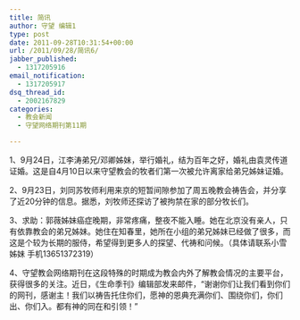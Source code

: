 ```yaml
---
title: 简讯
author: 守望 编辑1
type: post
date: 2011-09-28T10:31:54+00:00
url: /2011/09/28/简讯6/
jabber_published:
  - 1317205916
email_notification:
  - 1317205917
dsq_thread_id:
  - 2002167829
categories:
  - 教会新闻
  - 守望网络期刊第11期

---
```

1、9月24日，江李涛弟兄/邓卿姊妹，举行婚礼，结为百年之好，婚礼由袁灵传道证婚。这是自4月10日以来守望教会的牧者们第一次被允许离家给弟兄姊妹证婚。

<!--more-->2、9月23日，刘同苏牧师利用来京的短暂间隙参加了周五晚教会祷告会，并分享了近20分钟的信息。据悉，刘牧师还探访了被拘禁在家的部分牧长们。

3、求助：郭薇姊妹癌症晚期，非常疼痛，整夜不能入睡。她在北京没有亲人，只有依靠教会的弟兄姊妹。她住在知春里，她所在小组的弟兄姊妹已经做了很多，而这是个较为长期的服侍，希望得到更多人的探望、代祷和问候。（具体请联系小雪姊妹 手机13651372319）

4、守望教会网络期刊在这段特殊的时期成为教会内外了解教会情况的主要平台，获得很多的关注。近日，《生命季刊》编辑部发来邮件，“谢谢你们让我们看到你们的网刊，感谢主！我们以祷告托住你们，愿神的恩典充满你们、围绕你们，你们出、你们入。都有神的同在和引领！”